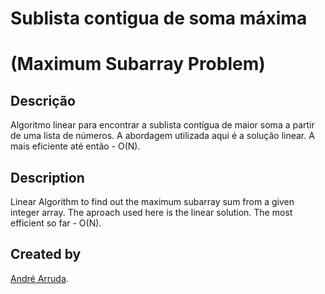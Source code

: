 # Sublista contigua de soma máxima
# (Maximum Subarray Problem)

## Descrição
Algoritmo linear para encontrar a sublista contígua de maior soma a partir de uma lista de números.
A abordagem utilizada aqui é a solução linear. A mais eficiente até então - O(N).

## Description
Linear Algorithm to find out the maximum subarray sum from a given integer array.
The aproach used here is the linear solution. The most efficient so far - O(N).

## Created by
[André Arruda](https://www.linkedin.com/in/andr%C3%A9-arruda-786b45192/).
